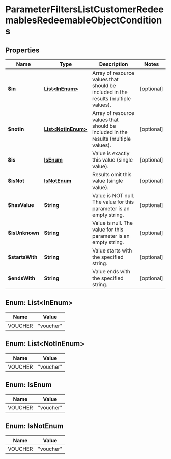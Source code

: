 

# ParameterFiltersListCustomerRedeemablesRedeemableObjectConditions


## Properties

| Name | Type | Description | Notes |
|------------ | ------------- | ------------- | -------------|
|**$in** | [**List&lt;InEnum&gt;**](#List&lt;InEnum&gt;) | Array of resource values that should be included in the results (multiple values). |  [optional] |
|**$notIn** | [**List&lt;NotInEnum&gt;**](#List&lt;NotInEnum&gt;) | Array of resource values that should be included in the results (multiple values). |  [optional] |
|**$is** | [**IsEnum**](#IsEnum) | Value is exactly this value (single value). |  [optional] |
|**$isNot** | [**IsNotEnum**](#IsNotEnum) | Results omit this value (single value). |  [optional] |
|**$hasValue** | **String** | Value is NOT null. The value for this parameter is an empty string. |  [optional] |
|**$isUnknown** | **String** | Value is null. The value for this parameter is an empty string. |  [optional] |
|**$startsWith** | **String** | Value starts with the specified string. |  [optional] |
|**$endsWith** | **String** | Value ends with the specified string. |  [optional] |



## Enum: List&lt;InEnum&gt;

| Name | Value |
|---- | -----|
| VOUCHER | &quot;voucher&quot; |



## Enum: List&lt;NotInEnum&gt;

| Name | Value |
|---- | -----|
| VOUCHER | &quot;voucher&quot; |



## Enum: IsEnum

| Name | Value |
|---- | -----|
| VOUCHER | &quot;voucher&quot; |



## Enum: IsNotEnum

| Name | Value |
|---- | -----|
| VOUCHER | &quot;voucher&quot; |



